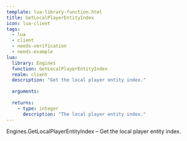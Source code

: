 ```yaml
---
template: lua-library-function.html
title: GetLocalPlayerEntityIndex
icon: lua-client
tags:
  - lua
  - client
  - needs-verification
  - needs-example
lua:
  library: Engines
  function: GetLocalPlayerEntityIndex
  realm: client
  description: "Get the local player entity index."
  
  arguments:
  
  returns:
    - type: integer
      description: "The local player entity index."
---
```


<div class="lua__search__keywords">
Engines.GetLocalPlayerEntityIndex &#x2013; Get the local player entity index.
</div>
